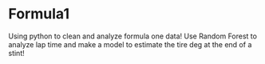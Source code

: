# Formula1
Using python to clean and analyze formula one data! Use Random Forest to analyze lap time and make a model to estimate the tire deg at the end of a stint!
